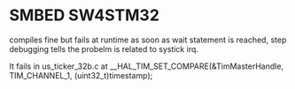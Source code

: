 # SMBED SW4STM32
compiles fine but fails at runtime as soon as wait statement is reached, step debugging tells the probelm is related to systick irq.

It fails in us_ticker_32b.c at __HAL_TIM_SET_COMPARE(&TimMasterHandle, TIM_CHANNEL_1, (uint32_t)timestamp); 


